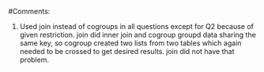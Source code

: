 #Comments:

1) Used join instead of cogroups in all questions except for Q2 because of given restriction.
   join did inner join and cogroup groupd data sharing the same key, so cogroup created two lists from two tables which again needed to be crossed to get desired results. join did not have that problem.  